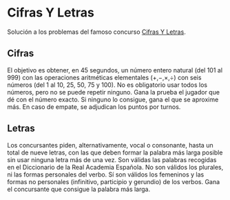 # Cifras Y Letras

Solución a los problemas del famoso concurso [Cifras Y Letras](http://es.wikipedia.org/wiki/Cifras_y_letras).

## Cifras 

El objetivo es obtener, en 45 segundos, un número entero natural (del 101 al 999) con las operaciones aritméticas elementales (+,−,×,÷) con seis números (del 1 al 10, 25, 50, 75 y 100). No es obligatorio usar todos los números, pero no se puede repetir ninguno. Gana la prueba el jugador que dé con el número exacto. Si ninguno lo consigue, gana el que se aproxime más. En caso de empate, se adjudican los puntos por turnos.

## Letras

Los concursantes piden, alternativamente, vocal o consonante, hasta un total de nueve letras, con las que deben formar la palabra más larga posible sin usar ninguna letra más de una vez. Son válidas las palabras recogidas en el Diccionario de la Real Academia Española. No son válidos los plurales, ni las formas personales del verbo. Sí son válidos los femeninos y las formas no personales (infinitivo, participio y gerundio) de los verbos. Gana el concursante que consigue la palabra más larga.